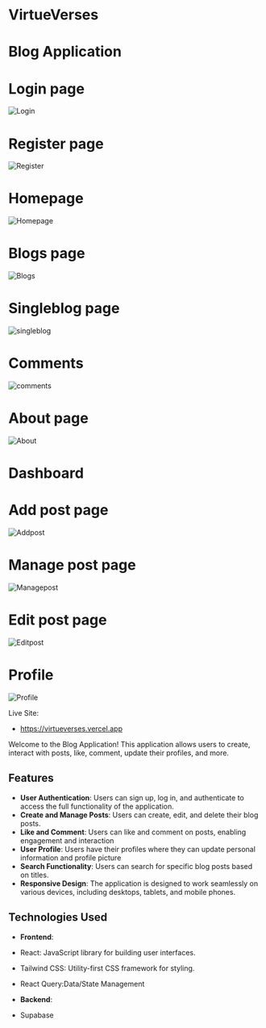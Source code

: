 # **VirtueVerses**
# **Blog Application**

# Login page
![Login](https://github.com/Kamlesh718/Virtueverses/assets/91180891/c1922e21-0252-4f3c-b4c5-b8616a8ea039)

# Register page
![Register](https://github.com/Kamlesh718/Virtueverses/assets/91180891/3be8c5a0-7ad9-4be6-98b1-7fe22d838266)


# Homepage
![Homepage](https://github.com/Kamlesh718/Virtueverses/assets/91180891/90d02c8b-a832-490f-a1bd-3c17b06f1887)

# Blogs page
![Blogs](https://github.com/Kamlesh718/Virtueverses/assets/91180891/83714587-fded-491d-8522-36e2c4143cbc)

# Singleblog page
![singleblog](https://github.com/Kamlesh718/Virtueverses/assets/91180891/920ce177-4b75-48e0-bbdd-5d03daf2414a)

# Comments
![comments](https://github.com/Kamlesh718/Virtueverses/assets/91180891/873dbde2-bdaf-4f32-aaa2-1fe7ebc75c70)

# About page
![About](https://github.com/Kamlesh718/Virtueverses/assets/91180891/07a6bd33-e063-451e-a7a8-66a26f3b5b61)

# Dashboard

# Add post page
![Addpost](https://github.com/Kamlesh718/Virtueverses/assets/91180891/97795eec-c95f-43dc-a286-e9100d1df257)

# Manage post page
![Managepost](https://github.com/Kamlesh718/Virtueverses/assets/91180891/238cbaa6-fde5-4187-bbd0-0d64e2329ee0)

# Edit post page
![Editpost](https://github.com/Kamlesh718/Virtueverses/assets/91180891/226a2831-78f3-48be-9550-fd344e7b1dea)

# Profile 
![Profile](https://github.com/Kamlesh718/Virtueverses/assets/91180891/6c93999e-3ee2-42c8-924f-d4cfe71bff1f)



Live Site:
- https://virtueverses.vercel.app

Welcome to the Blog Application! This application allows users to
create, interact with posts, like, comment, update their profiles, and more.

## Features
- **User Authentication**: Users can sign up, log in, and authenticate to access the full functionality of the application.
- **Create and Manage Posts**: Users can create, edit, and delete their blog posts.
- **Like and Comment**: Users can like and comment on posts, enabling engagement and interaction
- **User Profile**: Users have their profiles where they can update personal information and profile picture
- **Search Functionality**: Users can search for specific blog posts based on titles.
- **Responsive Design**: The application is designed to work seamlessly on various devices, including desktops, tablets, and mobile phones.

## Technologies Used
- **Frontend**:
 - React: JavaScript library for building user interfaces.
 - Tailwind CSS: Utility-first CSS framework for styling.
 - React Query:Data/State Management

- **Backend**:
 - Supabase
